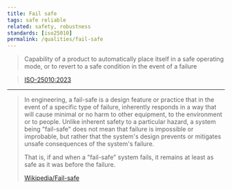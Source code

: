 ```yaml
---
title: Fail safe
tags: safe reliable
related: safety, robustness 
standards: [iso25010]
permalink: /qualities/fail-safe
---
```



>Capability of a product to automatically place itself in a safe operating mode, or to revert to a safe condition in the event of a failure

>
>[ISO-25010:2023](/references/#iso-25010-2023)

<hr class="with-no-margin"/>

>In engineering, a fail-safe is a design feature or practice that in the event of a specific type of failure, inherently responds in a way that will cause minimal or no harm to other equipment, to the environment or to people. 
>Unlike inherent safety to a particular hazard, a system being "fail-safe" does not mean that failure is impossible or improbable, but rather that the system's design prevents or mitigates unsafe consequences of the system's failure. 
>
>That is, if and when a "fail-safe" system fails, it remains at least as safe as it was before the failure.
>
>[Wikipedia/Fail-safe](https://en.wikipedia.org/wiki/Fail-safe)
